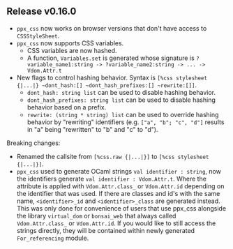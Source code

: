 ## Release v0.16.0

- `ppx_css` now works on browser versions that don't have access to `CSSStyleSheet`.
- `ppx_css` now supports CSS variables.
   * CSS variables are now hashed.
   * A function, `Variables.set` is generated whose signature is `?variable_name1:string -> ?variable_name2:string -> ... -> Vdom.Attr.t`
- New flags to control hashing behavior. Syntax is `[%css stylesheet {|...|} ~dont_hash:[] ~dont_hash_prefixes:[] ~rewrite:[]]`.
   * `dont_hash: string list` can be used to disable hashing behavior.
   * `dont_hash_prefixes: string list` can be used to disable hashing behavior based on a prefix.
   * `rewrite: (string * string) list` can be used to override hashing behavior by
     "rewriting" identifiers (e.g. `["a", "b"; "c", "d"]` results in "a" being "rewritten"
     to "b" and "c" to "d").

Breaking changes:

-  Renamed the callsite from `[%css.raw {|...|}]` to `[%css stylesheet {|...|}]`.
- `ppx_css` used to generate OCaml strings `val identifier : string`, now the identifiers
   generate `val identifier : Vdom.Attr.t`. Where the attribute is applied with `Vdom.Attr.class_`
   or `Vdom.Attr.id` depending on the identifier that was used. If there are classes and id's with
   the same name, `<identifier>_id` and `<identifier>_class` are generated instead. This
   was only done for convenience of users that use ppx_css alongside the library
   `virtual_dom` or `bonsai_web` that always called `Vdom.Attr.class_`  or `Vdom.Attr.id`.
   If you would like to still access the strings directly, they will be contained within
   newly generated `For_referencing` module.

